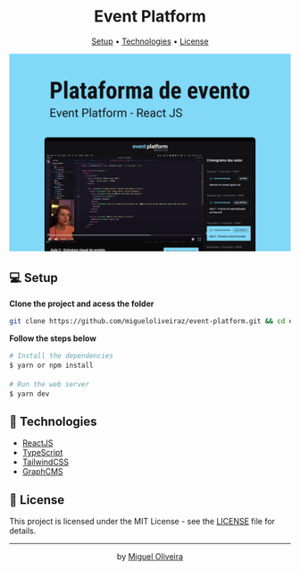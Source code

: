 <h1 align="center">Event Platform</h1>

<p align="center">
  <a href="#-setup">Setup</a> •
  <a href="#-technologies">Technologies</a> •
  <a href="#-license">License</a>
</p>

<p align="center">
  <img 
    src=".github/background.png" 
    alt="Ignite Lab"
  />
</p>

## 💻 Setup

**Clone the project and acess the folder**

```bash
git clone https://github.com/migueloliveiraz/event-platform.git && cd event-platform
```

**Follow the steps below**

```bash
# Install the dependencies
$ yarn or npm install

# Run the web server
$ yarn dev

```

## 🚀 Technologies

- [ReactJS](https://reactjs.org/)
- [TypeScript](https://www.typescriptlang.org/)
- [TailwindCSS](https://tailwindcss.com/)
- [GraphCMS](https://graphcms.com/)

## 📝 License

This project is licensed under the MIT License - see the [LICENSE](LICENSE) file for details.

---

<p align="center">
  by <a href="https://www.linkedin.com/in/miguel-oliv/">Miguel Oliveira</a>
</p>